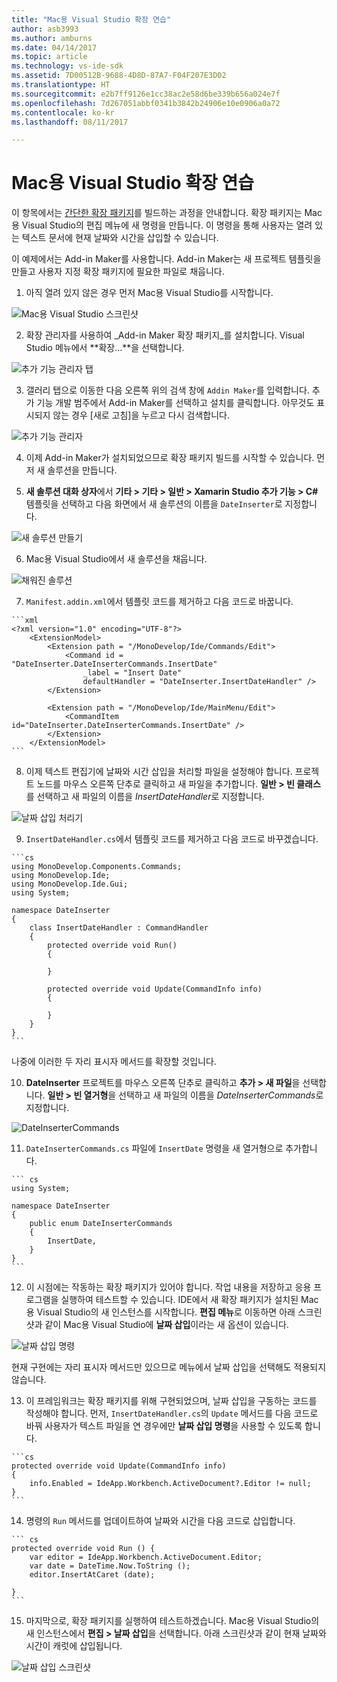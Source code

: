 ```yaml
---
title: "Mac용 Visual Studio 확장 연습"
author: asb3993
ms.author: amburns
ms.date: 04/14/2017
ms.topic: article
ms.technology: vs-ide-sdk
ms.assetid: 7D00512B-9688-4D8D-87A7-F04F207E3D02
ms.translationtype: HT
ms.sourcegitcommit: e2b7ff9126e1cc38ac2e58d6be339b656a024e7f
ms.openlocfilehash: 7d267051abbf0341b3842b24906e10e0906a0a72
ms.contentlocale: ko-kr
ms.lasthandoff: 08/11/2017

---
```


# <a name="extending-visual-studio-for-mac-walkthrough"></a>Mac용 Visual Studio 확장 연습

이 항목에서는 [간단한 확장 패키지](https://github.com/mjh4/AddIns/tree/master/DateInserter)를 빌드하는 과정을 안내합니다. 확장 패키지는 Mac용 Visual Studio의 편집 메뉴에 새 명령을 만듭니다. 이 명령을 통해 사용자는 열려 있는 텍스트 문서에 현재 날짜와 시간을 삽입할 수 있습니다.

이 예제에서는 Add-in Maker를 사용합니다. Add-in Maker는 새 프로젝트 템플릿을 만들고 사용자 지정 확장 패키지에 필요한 파일로 채웁니다.

1.   아직 열려 있지 않은 경우 먼저 Mac용 Visual Studio를 시작합니다.

  ![Mac용 Visual Studio 스크린샷](media/extending-visual-studio-mac-addin3.png)

2.   확장 관리자를 사용하여 _Add-in Maker 확장 패키지_를 설치합니다. Visual Studio 메뉴에서 **확장...**을 선택합니다.

  ![추가 기능 관리자 탭](media/extending-visual-studio-mac-addin4.png)

3.   갤러리 탭으로 이동한 다음 오른쪽 위의 검색 창에 `Addin Maker`를 입력합니다. 추가 기능 개발 범주에서 Add-in Maker를 선택하고 <kbd>설치</kbd>를 클릭합니다. 아무것도 표시되지 않는 경우 [새로 고침]을 누르고 다시 검색합니다.

  ![추가 기능 관리자](media/extending-visual-studio-mac-addin5.png)

4.   이제 Add-in Maker가 설치되었으므로 확장 패키지 빌드를 시작할 수 있습니다. 먼저 새 솔루션을 만듭니다.

5.  **새 솔루션 대화 상자**에서 **기타 > 기타 > 일반 > Xamarin Studio 추가 기능 > C#** 템플릿을 선택하고 다음 화면에서 새 솔루션의 이름을 `DateInserter`로 지정합니다.

  ![새 솔루션 만들기](media/extending-visual-studio-mac-addin7New.png)

6.   Mac용 Visual Studio에서 새 솔루션을 채웁니다.

  ![채워진 솔루션](media/extending-visual-studio-mac-addin8.png)

7.   `Manifest.addin.xml`에서 템플릿 코드를 제거하고 다음 코드로 바꿉니다.

    ```xml
    <?xml version="1.0" encoding="UTF-8"?>
        <ExtensionModel>
            <Extension path = "/MonoDevelop/Ide/Commands/Edit">
                <Command id = "DateInserter.DateInserterCommands.InsertDate"
                    _label = "Insert Date"
                    defaultHandler = "DateInserter.InsertDateHandler" />
            </Extension>

            <Extension path = "/MonoDevelop/Ide/MainMenu/Edit">
                <CommandItem id="DateInserter.DateInserterCommands.InsertDate" />
            </Extension>
        </ExtensionModel>
    ```

8.   이제 텍스트 편집기에 날짜와 시간 삽입을 처리할 파일을 설정해야 합니다. 프로젝트 노드를 마우스 오른쪽 단추로 클릭하고 새 파일을 추가합니다. **일반 > 빈 클래스**를 선택하고 새 파일의 이름을 *InsertDateHandler*로 지정합니다.

  ![날짜 삽입 처리기](media/extending-visual-studio-mac-addin9.png)

9.   `InsertDateHandler.cs`에서 템플릿 코드를 제거하고 다음 코드로 바꾸겠습니다.

    ```cs
    using MonoDevelop.Components.Commands;
    using MonoDevelop.Ide;
    using MonoDevelop.Ide.Gui;
    using System;

    namespace DateInserter
    {
        class InsertDateHandler : CommandHandler
        {
            protected override void Run()
            {

            }

            protected override void Update(CommandInfo info)
            {

            }
        }
    }
    ```

  나중에 이러한 두 자리 표시자 메서드를 확장할 것입니다.

10.   **DateInserter** 프로젝트를 마우스 오른쪽 단추로 클릭하고 **추가 > 새 파일**을 선택합니다. **일반 > 빈 열거형**을 선택하고 새 파일의 이름을 *DateInserterCommands*로 지정합니다.

  ![DateInserterCommands](media/extending-visual-studio-mac-addin10.png)

11.   `DateInserterCommands.cs` 파일에 `InsertDate` 명령을 새 열거형으로 추가합니다.

    ``` cs
    using System;

    namespace DateInserter
    {
        public enum DateInserterCommands
        {
            InsertDate,
        }
    }
    ```

12.   이 시점에는 작동하는 확장 패키지가 있어야 합니다. 작업 내용을 저장하고 응용 프로그램을 실행하여 테스트할 수 있습니다. IDE에서 새 확장 패키지가 설치된 Mac용 Visual Studio의 새 인스턴스를 시작합니다. **편집 메뉴**로 이동하면 아래 스크린샷과 같이 Mac용 Visual Studio에 **날짜 삽입**이라는 새 옵션이 있습니다.

  ![날짜 삽입 명령](media/extending-visual-studio-mac-addin11.png)

  현재 구현에는 자리 표시자 메서드만 있으므로 메뉴에서 날짜 삽입을 선택해도 적용되지 않습니다.

13.   이 프레임워크는 확장 패키지를 위해 구현되었으며, 날짜 삽입을 구동하는 코드를 작성해야 합니다. 먼저, `InsertDateHandler.cs`의 `Update` 메서드를 다음 코드로 바꿔 사용자가 텍스트 파일을 연 경우에만 **날짜 삽입 명령**을 사용할 수 있도록 합니다.

    ```cs
    protected override void Update(CommandInfo info)
    {
        info.Enabled = IdeApp.Workbench.ActiveDocument?.Editor != null;
    }
    ```

14.   명령의 `Run` 메서드를 업데이트하여 날짜와 시간을 다음 코드로 삽입합니다.

    ``` cs
    protected override void Run () {
        var editor = IdeApp.Workbench.ActiveDocument.Editor;
        var date = DateTime.Now.ToString ();
        editor.InsertAtCaret (date);

    }
    ```

15.   마지막으로, 확장 패키지를 실행하여 테스트하겠습니다. Mac용 Visual Studio의 새 인스턴스에서 **편집 > 날짜 삽입**을 선택합니다. 아래 스크린샷과 같이 현재 날짜와 시간이 캐럿에 삽입됩니다.

  ![날짜 삽입 스크린샷](media/extending-visual-studio-mac-addin12.png)


